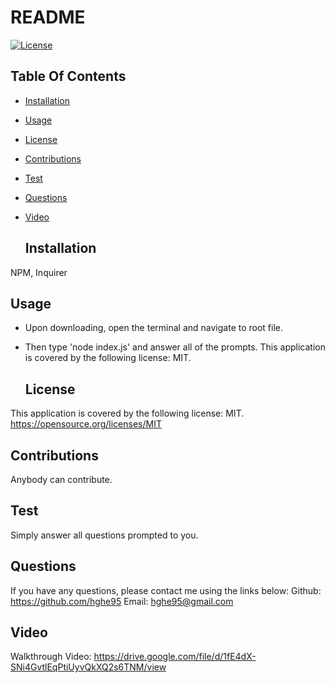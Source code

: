 
  # README
[![License](https://img.shields.io/badge/license-MIT-blue.svg)](https://opensource.org/licenses/MIT)

  ## Table Of Contents
* [Installation](#installation)
* [Usage](#usage) 
* [License](#license)
* [Contributions](#contributions)
* [Test](#test)
* [Questions](#questions)
* [Video](#video)

  ## Installation
NPM, Inquirer

  ## Usage
* Upon downloading, open the terminal and navigate to root file. 
* Then type 'node index.js' and answer all of the prompts.
This application is covered by the following license: MIT.

  ## License
This application is covered by the following license: MIT.
  https://opensource.org/licenses/MIT

  ## Contributions
Anybody can contribute. 

  ## Test
Simply answer all questions prompted to you.

  ## Questions
If you have any questions, please contact me using the links below:
  Github: https://github.com/hghe95
  Email: hghe95@gmail.com

  ## Video
Walkthrough Video: https://drive.google.com/file/d/1fE4dX-SNi4GvtlEqPtiUyvQkXQ2s6TNM/view